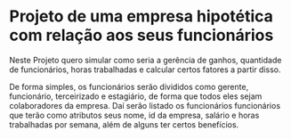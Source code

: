 # Projeto de uma empresa hipotética com relação aos seus funcionários

Neste Projeto quero simular como seria a gerência de ganhos, quantidade de funcionários, horas trabalhadas e calcular certos fatores a partir disso.  
  
De forma simples, os funcionários serão divididos como gerente, funcionário, terceirizado e estagiário, de forma que todos eles sejam colaboradores da empresa.
Daí serão listado os funcionários funcionários que terão como atributos seus nome, id da empresa, salário e horas trabalhadas por semana, além de alguns ter certos benefícios.

